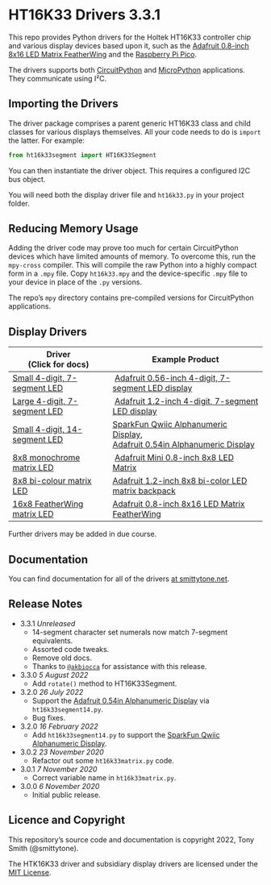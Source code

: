 # HT16K33 Drivers 3.3.1 #

This repo provides Python drivers for the Holtek HT16K33 controller chip and various display devices based upon it, such as the [Adafruit 0.8-inch 8x16 LED Matrix FeatherWing](https://www.adafruit.com/product/3149) and the [Raspberry Pi Pico](https://www.raspberrypi.org/documentation/pico/getting-started/).

The drivers supports both [CircuitPython](https://circuitpython.org) and [MicroPython](https://micropython.org) applications. They communicate using I&sup2;C.

## Importing the Drivers ##

The driver package comprises a parent generic HT16K33 class and child classes for various displays themselves. All your code needs to do is `import` the latter. For example:

```python
from ht16k33segment import HT16K33Segment
```

You can then instantiate the driver object. This requires a configured I2C bus object.

You will need both the display driver file and `ht16k33.py` in your project folder.

## Reducing Memory Usage ##

Adding the driver code may prove too much for certain CircuitPython devices which have limited amounts of memory. To overcome this, run the `mpy-cross` compiler. This will compile the raw Python into a highly compact form in a `.mpy` file. Copy `ht16k33.mpy` and the device-specific `.mpy` file to your device in place of the `.py` versions.

The repo’s `mpy` directory contains pre-compiled versions for CircuitPython applications.

## Display Drivers ##

| Driver<br />(Click for docs) | Example&nbsp;Product |
| --- | --- |
| [Small 4-digit, 7-segment LED](https://smittytone.net/docs/ht16k33_segment.html) | [Adafruit 0.56-inch 4-digit, 7-segment LED display](https://www.adafruit.com/products/878) |
| [Large 4-digit, 7-segment LED](https://smittytone.net/docs/ht16k33_segmentbig.html) | [Adafruit 1.2-inch 4-digit, 7-segment LED display](https://www.adafruit.com/product/1270) |
| [Small 4-digit, 14-segment LED](https://smittytone.net/docs/ht16k33_segment14.html) | [SparkFun Qwiic Alphanumeric Display](https://www.sparkfun.com/products/16916),<br />[Adafruit 0.54in Alphanumeric Display](https://www.adafruit.com/product/1911) |
| [8x8 monochrome matrix LED](https://smittytone.net/docs/ht16k33_matrix.html) | [Adafruit Mini 0.8-inch 8x8 LED Matrix](https://www.adafruit.com/product/872) |
| [8x8 bi-colour matrix LED](https://smittytone.net/docs/ht16k33_matrixcolour.html) | [Adafruit 1.2-inch 8x8 bi-color LED matrix backpack](https://www.adafruit.com/product/902) |
| [16x8 FeatherWing matrix LED](https://smittytone.net/docs/ht16k33_matrixfeatherwing.html) | [Adafruit 0.8-inch 8x16 LED Matrix FeatherWing](https://www.adafruit.com/product/3149) |

Further drivers may be added in due course.

## Documentation

You can find documentation for all of the drivers [at smittytone.net](https://smittytone.net/docs/ht16k33.html).

## Release Notes

- 3.3.1 *Unreleased*
    - 14-segment character set numerals now match 7-segment equivalents.
    - Assorted code tweaks.
    - Remove old docs.
    - Thanks to [`@akbiocca`](https://github.com/akbiocca) for assistance with this release.
- 3.3.0 *5 August 2022*
    - Add `rotate()` method to HT16K33Segment.
- 3.2.0 *26 July 2022*
    - Support the [Adafruit 0.54in Alphanumeric Display](https://www.adafruit.com/product/1911) via `ht16k33segment14.py`.
    - Bug fixes.
- 3.2.0 *16 February 2022*
    - Add `ht16k33segment14.py` to support the [SparkFun Qwiic Alphanumeric Display](https://www.sparkfun.com/products/16916).
- 3.0.2 *23 November 2020*
    - Refactor out some `ht16k33matrix.py` code.
- 3.0.1 *7 November 2020*
    - Correct variable name in `ht16k33matrix.py`.
- 3.0.0 *6 November 2020*
    - Initial public release.

## Licence and Copyright

This repository’s source code and documentation is copyright 2022, Tony Smith (@smittytone).

The HTK16K33 driver and subsidiary display drivers are licensed under the [MIT License](LICENSE.md).
